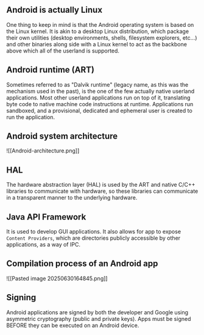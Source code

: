 ## Android is actually Linux

One thing to keep in mind is that the Android operating system is based on the Linux kernel. It is akin to a desktop Linux distribution, which package their own utilities (desktop environments, shells, filesystem explorers, etc...) and other binaries along side with a Linux kernel to act as the backbone above which all of the userland is supported.

## Android runtime (ART)

Sometimes referred to as "Dalvik runtime" (legacy name, as this was the mechanism used in the past), is the one of the few actually native userland applications. Most other userland applications run on top of it, translating byte code to native machine code instructions at runtime. Applications run sandboxed, and a provisional, dedicated and ephemeral user is created to run the application.

## Android system architecture

![[Android-architecture.png]]

## HAL

The hardware abstraction layer (HAL) is used by the ART and native C/C++ libraries to communicate with hardware, so these libraries can communicate in a transparent manner to the underlying hardware.

## Java API Framework

It is used to develop GUI applications. It also allows  for app to expose `Content Providers`, which are directories publicly accessible by other applications, as a way of IPC.

## Compilation process of an Android app

![[Pasted image 20250630164845.png]]

## Signing

Android applications are signed by both the developer and Google using asymmetric cryptography (public and private keys). Apps must be signed BEFORE they can be executed on an Android device.